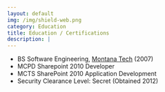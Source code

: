 ```yaml
---
layout: default
img: /img/shield-web.png
category: Education
title: Education / Certifications
description: |
---
```

  - BS Software Engineering, [Montana Tech](http://mtech.edu) (2007)
  - MCPD Sharepoint 2010 Developer
  - MCTS SharePoint 2010 Application Development
  - Security Clearance Level: Secret (Obtained 2012)
